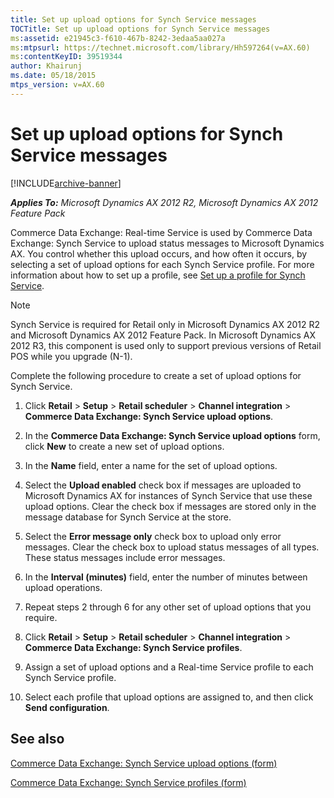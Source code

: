 ```yaml
---
title: Set up upload options for Synch Service messages
TOCTitle: Set up upload options for Synch Service messages
ms:assetid: e21945c3-f610-467b-8242-3edaa5aa027a
ms:mtpsurl: https://technet.microsoft.com/library/Hh597264(v=AX.60)
ms:contentKeyID: 39519344
author: Khairunj
ms.date: 05/18/2015
mtps_version: v=AX.60
---
```


# Set up upload options for Synch Service messages 


[!INCLUDE[archive-banner](includes/archive-banner.md)]


_**Applies To:** Microsoft Dynamics AX 2012 R2, Microsoft Dynamics AX 2012 Feature Pack_

Commerce Data Exchange: Real-time Service is used by Commerce Data Exchange: Synch Service to upload status messages to Microsoft Dynamics AX. You control whether this upload occurs, and how often it occurs, by selecting a set of upload options for each Synch Service profile. For more information about how to set up a profile, see [Set up a profile for Synch Service](set-up-a-profile-for-synch-service.md).


> [!NOTE]
> <P>Synch Service is required for Retail only in Microsoft Dynamics AX 2012 R2 and Microsoft Dynamics AX 2012 Feature Pack. In Microsoft Dynamics AX 2012 R3, this component is used only to support previous versions of Retail POS while you upgrade (N-1).</P>



Complete the following procedure to create a set of upload options for Synch Service.

1.  Click **Retail** \> **Setup** \> **Retail scheduler** \> **Channel integration** \> **Commerce Data Exchange: Synch Service upload options**.

2.  In the **Commerce Data Exchange: Synch Service upload options** form, click **New** to create a new set of upload options.

3.  In the **Name** field, enter a name for the set of upload options.

4.  Select the **Upload enabled** check box if messages are uploaded to Microsoft Dynamics AX for instances of Synch Service that use these upload options. Clear the check box if messages are stored only in the message database for Synch Service at the store.

5.  Select the **Error message only** check box to upload only error messages. Clear the check box to upload status messages of all types. These status messages include error messages.

6.  In the **Interval (minutes)** field, enter the number of minutes between upload operations.

7.  Repeat steps 2 through 6 for any other set of upload options that you require.

8.  Click **Retail** \> **Setup** \> **Retail scheduler** \> **Channel integration** \> **Commerce Data Exchange: Synch Service profiles**.

9.  Assign a set of upload options and a Real-time Service profile to each Synch Service profile.

10. Select each profile that upload options are assigned to, and then click **Send configuration**.

## See also

[Commerce Data Exchange: Synch Service upload options (form)](https://technet.microsoft.com/library/hh597138\(v=ax.60\))

[Commerce Data Exchange: Synch Service profiles (form)](https://technet.microsoft.com/library/hh597328\(v=ax.60\))

  


